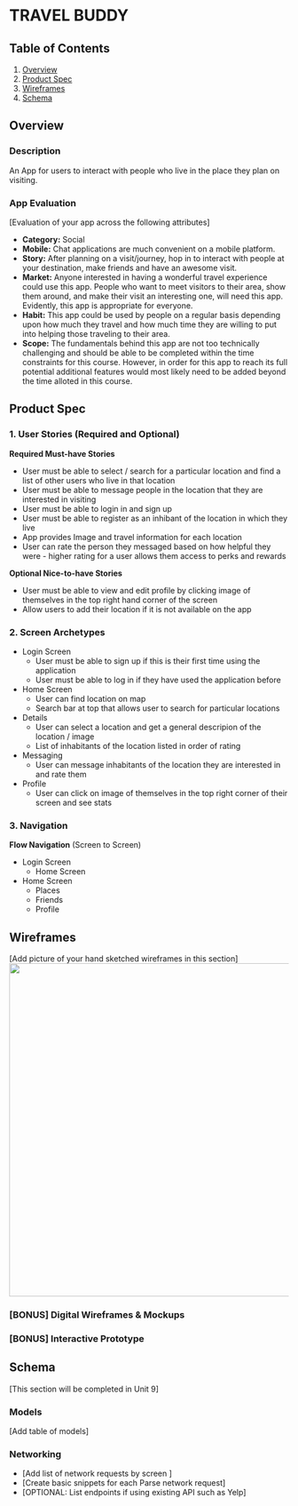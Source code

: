 # TRAVEL BUDDY

## Table of Contents
1. [Overview](#Overview)
1. [Product Spec](#Product-Spec)
1. [Wireframes](#Wireframes)
2. [Schema](#Schema)

## Overview
### Description
An App for users to interact with people who live in the place they plan on visiting.

### App Evaluation
[Evaluation of your app across the following attributes]
- **Category:** Social
- **Mobile:** Chat applications are much convenient on a mobile platform. 
- **Story:** After planning on a visit/journey, hop in to interact with people at your destination, make friends and have an awesome visit.
- **Market:** Anyone interested in having a wonderful travel experience could use this app. People who want to meet visitors to their area, show them around, and make their visit an interesting one, will need this app. Evidently, this app is appropriate for everyone.
- **Habit:** This app could be used by people on a regular basis depending upon how much they travel and how much time they are willing to put into helping those traveling to their area.
- **Scope:** The fundamentals behind this app are not too technically challenging and should be able to be completed within the time constraints for this course.  However, in order for this app to reach its full potential additional features would most likely need to be added beyond the time alloted in this course.

## Product Spec

### 1. User Stories (Required and Optional)

**Required Must-have Stories**

* User must be able to select / search for a particular location and find a list of other users who live in that location
* User must be able to message people in the location that they are interested in visiting
* User must be able to login in and sign up
* User must be able to register as an inhibant of the location in which they live
* App provides Image and travel information for each location
* User can rate the person they messaged based on how helpful they were - higher rating for a user allows them access to perks and rewards

**Optional Nice-to-have Stories**

* User must be able to view and edit profile by clicking image of themselves in the top right hand corner of the screen
* Allow users to add their location if it is not available on the app

### 2. Screen Archetypes

* Login Screen
   * User must be able to sign up if this is their first time using the application
   * User must be able to log in if they have used the application before
* Home Screen
   * User can find location on map
   * Search bar at top that allows user to search for particular locations
* Details
    * User can select a location and get a general descripion of the location / image
    * List of inhabitants of the location listed in order of rating
* Messaging
    * User can message inhabitants of the location they are interested in and rate them
* Profile
    * User can click on image of themselves in the top right corner of their screen and see stats

### 3. Navigation

**Flow Navigation** (Screen to Screen)

* Login Screen
   * Home Screen
* Home Screen
   * Places 
   * Friends 
   * Profile 

## Wireframes
[Add picture of your hand sketched wireframes in this section]
<img src="YOUR_WIREFRAME_IMAGE_URL" width=600>

### [BONUS] Digital Wireframes & Mockups

### [BONUS] Interactive Prototype

## Schema 
[This section will be completed in Unit 9]
### Models
[Add table of models]
### Networking
- [Add list of network requests by screen ]
- [Create basic snippets for each Parse network request]
- [OPTIONAL: List endpoints if using existing API such as Yelp]
